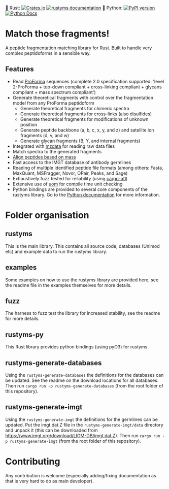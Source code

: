 🦀 Rust: [![Crates.io](https://img.shields.io/crates/v/rustyms.svg)](https://crates.io/crates/rustyms) [![rustyms documentation](https://docs.rs/rustyms/badge.svg)](https://docs.rs/rustyms)
🐍 Python: [![PyPI version](https://badge.fury.io/py/rustyms.svg)](https://badge.fury.io/py/rustyms) [![Python Docs](https://readthedocs.org/projects/rustyms/badge/?version=latest)](https://rustyms.readthedocs.io/)

# Match those fragments!

A peptide fragmentation matching library for Rust. Built to handle very complex peptidoforms in a sensible way.

## Features

 - Read [ProForma](https://github.com/HUPO-PSI/ProForma) sequences (complete 2.0 specification supported: 'level 2-ProForma + top-down compliant + cross-linking compliant + glycans compliant + mass spectrum compliant')
 - Generate theoretical fragments with control over the fragmentation model from any ProForma peptidoform
   - Generate theoretical fragments for chimeric spectra
   - Generate theoretical fragments for cross-links (also disulfides)
   - Generate theoretical fragments for modifications of unknown position
   - Generate peptide backbone (a, b, c, x, y, and z) and satellite ion fragments (d, v, and w)
   - Generate glycan fragments (B, Y, and internal fragments)
 - Integrated with [mzdata](https://crates.io/crates/mzdata) for reading raw data files
 - Match spectra to the generated fragments
 - [Align peptides based on mass](https://pubs.acs.org/doi/10.1021/acs.jproteome.4c00188)
 - Fast access to the IMGT database of antibody germlines
 - Reading of multiple identified peptide file formats (among others: Fasta, MaxQuant, MSFragger, Novor, OPair, Peaks, and Sage)
 - Exhaustively fuzz tested for reliability (using [cargo-afl](https://crates.io/crates/cargo-afl))
 - Extensive use of [uom](https://docs.rs/uom/latest/uom/) for compile time unit checking
 - Python bindings are provided to several core components of the rustyms library. Go to the [Python documentation](https://rustyms.readthedocs.io/) for more information.

# Folder organisation

## rustyms

This is the main library. This contains all source code, databases (Unimod etc) and example data to run the rustyms library.

## examples

Some examples on how to use the rustyms library are provided here, see the readme file in the examples themselves for more details.

## fuzz

The harness to fuzz test the library for increased stability, see the readme for more details.

## rustyms-py

This Rust library provides python bindings (using pyO3) for rustyms.

## rustyms-generate-databases

Using the `rustyms-generate-databases` the definitions for the databases can be updated. See the readme on the download locations for all databases. Then run `cargo run -p rustyms-generate-databases` (from the root folder of this repository).

## rustyms-generate-imgt

Using the `rustyms-generate-imgt` the definitions for the germlines can be updated. Put the imgt.dat.Z file in the `rustyms-generate-imgt/data` directory and unpack it (this can be downloaded from https://www.imgt.org/download/LIGM-DB/imgt.dat.Z). Then run `cargo run -p rustyms-generate-imgt` (from the root folder of this repository).

# Contributing

Any contribution is welcome (especially adding/fixing documentation as that is very hard to do as main developer).